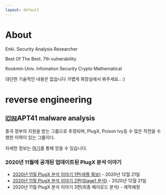 ```yaml
---
layout: default
---
```


# About

Enki. Security Analysis Researcher

Best Of The Best. 7th vulnerability

Kookmin Univ. Infomation Security Crypto Mathematical

대단한 기술적인 내용은 없습니다 가볍게 화장실에서 봐주세요.. :) 

# reverse engineering

## 🇨🇳APT41 malware analysis

중국 정부의 지원을 받는 그룹으로 추정되며, PlugX, Poison Ivy등 수 많은 작전을 수행한 이력이 있는 그룹이다. 

자세한 정보는 [여기](https://malpedia.caad.fkie.fraunhofer.de/actor/apt41)를 통해 얻을 수 있습니다.

### 2020년 11월에 공개된 업데이트된 PlugX 분석 이야기

- [2020년 11월 PlugX 분석 이야기 1편(샘플 확보)](./post/PlugX-1.md) - 2020년 12월 21일
- [2020년 11월 PlugX 분석 이야기 2편(Stage1 분석)](./post/PlugX-2.md) - 2020년 12월 21일
- 2020년 11월 PlugX 분석 이야기 3편(최종 페이로드 분석) - 제작예정
